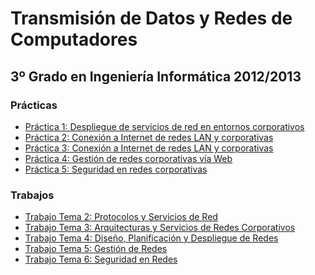 Transmisión de Datos y Redes de Computadores
============================================
3º Grado en Ingeniería Informática 2012/2013
--------------------------------------------

### Prácticas
* [Práctica 1: Despliegue de servicios de red en entornos corporativos](practica_01/README.md)
* [Práctica 2: Conexión a Internet de redes LAN y corporativas](practica_02/README.md)
* [Práctica 3: Conexión a Internet de redes LAN y corporativas](practica_03/README.md)
* [Práctica 4: Gestión de redes corporativas vía Web](practica_04/README.md)
* [Práctica 5: Seguridad en redes corporativas](practica_05/README.md)

### Trabajos
* [Trabajo Tema 2: Protocolos y Servicios de Red](trabajo_tema_02/README.md)
* [Trabajo Tema 3: Arquitecturas y Servicios de Redes Corporativos](trabajo_tema_03/README.md)
* [Trabajo Tema 4: Diseño, Planificación y Despliegue de Redes](trabajo_tema_04/README.md)
* [Trabajo Tema 5: Gestión de Redes](trabajo_tema_05/README.md)
* [Trabajo Tema 6: Seguridad en Redes](trabajo_tema_06/README.md)
